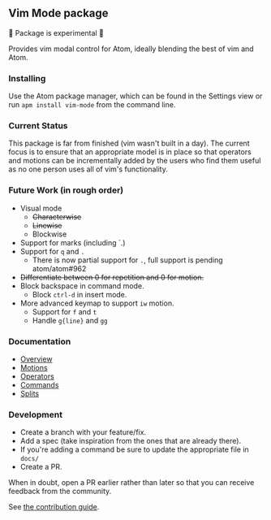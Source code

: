 ## Vim Mode package

:rotating_light: Package is experimental :rotating_light:

Provides vim modal control for Atom, ideally blending the best of vim
and Atom.

### Installing

Use the Atom package manager, which can be found in the Settings view or
run `apm install vim-mode` from the command line.

### Current Status

This package is far from finished (vim wasn't built in a day). The
current focus is to ensure that an appropriate model is in place so that
operators and motions can be incrementally added by the users who find
them useful as no one person uses all of vim's functionality.

### Future Work (in rough order)

* Visual mode
  * ~~Characterwise~~
  * ~~Linewise~~
  * Blockwise
* Support for marks (including \`.)
* Support for `q` and `.`
  * There is now partial support for `.`, full support is pending atom/atom#962
* ~~Differentiate between 0 for repetition and 0 for motion.~~
* Block backspace in command mode.
  * Block `ctrl-d` in insert mode.
* More advanced keymap to support `iw` motion.
  * Support for `f` and `t`
  * Handle `g{line}` and `gg`

### Documentation

* [Overview](https://github.com/atom/vim-mode/blob/master/docs/overview.md)
* [Motions](https://github.com/atom/vim-mode/blob/master/docs/motions.md)
* [Operators](https://github.com/atom/vim-mode/blob/master/docs/operators.md)
* [Commands](https://github.com/atom/vim-mode/blob/master/docs/commands.md)
* [Splits](https://github.com/atom/vim-mode/blob/master/docs/splits.md)

### Development

* Create a branch with your feature/fix.
* Add a spec (take inspiration from the ones that are already there).
* If you're adding a command be sure to update the appropriate file in
  `docs/`
* Create a PR.

When in doubt, open a PR earlier rather than later so that you can
receive feedback from the community.

See [the contribution guide](https://github.com/atom/vim-mode/blob/master/CONTRIBUTING.md).
